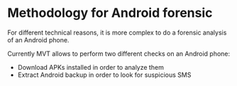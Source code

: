 # Methodology for Android forensic

For different technical reasons, it is more complex to do a forensic analysis of an Android phone.

Currently MVT allows to perform two different checks on an Android phone:

* Download APKs installed in order to analyze them
* Extract Android backup in order to look for suspicious SMS
